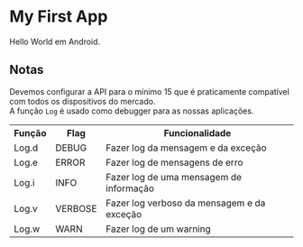 
# My First App

Hello World em Android.

## Notas

Devemos configurar a API para o mínimo 15 que é praticamente compatível com todos os dispositivos do mercado.<br>
A função `Log` é usado como debugger para as nossas aplicações.

<table>
    <tr>
        <th>Função</th>
        <th>Flag</th>
        <th>Funcionalidade</th>
    </tr>
    <tr>
        <td>Log.d</td>
        <td>DEBUG</td>
        <td>Fazer log da mensagem e da exceção</td>
    </tr>
    <tr>
        <td>Log.e</td>
        <td>ERROR</td>
        <td>Fazer log de mensagens de erro</td>
    </tr>
    <tr>
        <td>Log.i</td>
        <td>INFO</td>
        <td>Fazer log de uma mensagem de informação </td>
    </tr>
    <tr>
        <td>Log.v</td>
        <td>VERBOSE</td>
        <td>Fazer log verboso da mensagem e da exceção</td>
    </tr>
    <tr>
        <td>Log.w</td>
        <td>WARN</td>
        <td>Fazer log de um warning</td>
    </tr>
</table>